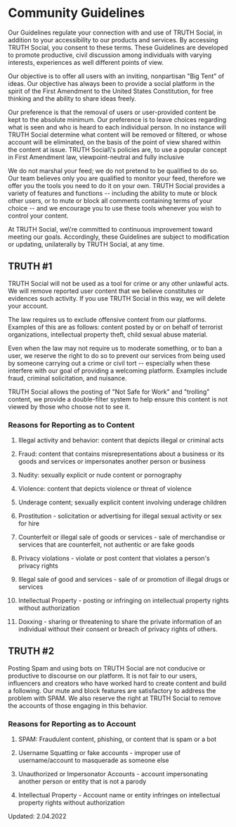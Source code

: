Community Guidelines
====================

Our Guidelines regulate your connection with and use of TRUTH Social, in addition to your accessibility to our products and services. By accessing TRUTH Social, you consent to these terms. These Guidelines are developed to promote productive, civil discussion among individuals with varying interests, experiences as well different points of view.

Our objective is to offer all users with an inviting, nonpartisan "Big Tent" of ideas. Our objective has always been to provide a social platform in the spirit of the First Amendment to the United States Constitution, for free thinking and the ability to share ideas freely.

Our preference is that the removal of users or user-provided content be kept to the absolute minimum. Our preference is to leave choices regarding what is seen and who is heard to each individual person. In no instance will TRUTH Social determine what content will be removed or filtered, or whose account will be eliminated, on the basis of the point of view shared within the content at issue. TRUTH Social\\'s policies are, to use a popular concept in First Amendment law, viewpoint-neutral and fully inclusive

We do not marshal your feed; we do not pretend to be qualified to do so. Our team believes only you are qualified to monitor your feed, therefore we offer you the tools you need to do it on your own. TRUTH Social provides a variety of features and functions -- including the ability to mute or block other users, or to mute or block all comments containing terms of your choice -- and we encourage you to use these tools whenever you wish to control your content.

At TRUTH Social, we\\'re committed to continuous improvement toward meeting our goals. Accordingly, these Guidelines are subject to modification or updating, unilaterally by TRUTH Social, at any time.

TRUTH #1
--------

TRUTH Social will not be used as a tool for crime or any other unlawful acts. We will remove reported user content that we believe constitutes or evidences such activity. If you use TRUTH Social in this way, we will delete your account.

The law requires us to exclude offensive content from our platforms. Examples of this are as follows: content posted by or on behalf of terrorist organizations, intellectual property theft, child sexual abuse material.

Even when the law may not require us to moderate something, or to ban a user, we reserve the right to do so to prevent our services from being used by someone carrying out a crime or civil tort -- especially when these interfere with our goal of providing a welcoming platform. Examples include fraud, criminal solicitation, and nuisance.

TRUTH Social allows the posting of "Not Safe for Work" and "trolling" content, we provide a double-filter system to help ensure this content is not viewed by those who choose not to see it.

### Reasons for Reporting as to Content

1. Illegal activity and behavior: content that depicts illegal or criminal acts
    
2. Fraud: content that contains misrepresentations about a business or its goods and services or impersonates another person or business
    
3. Nudity: sexually explicit or nude content or pornography
    
4. Violence: content that depicts violence or threat of violence
    
5. Underage content; sexually explicit content involving underage children
    
6. Prostitution - solicitation or advertising for illegal sexual activity or sex for hire
    
7. Counterfeit or illegal sale of goods or services - sale of merchandise or services that are counterfeit, not authentic or are fake goods
    
8. Privacy violations - violate or post content that violates a person's privacy rights
    
9. Illegal sale of good and services - sale of or promotion of illegal drugs or services
    
10. Intellectual Property - posting or infringing on intellectual property rights without authorization
    
11. Doxxing - sharing or threatening to share the private information of an individual without their consent or breach of privacy rights of others.
    

TRUTH #2
--------

Posting Spam and using bots on TRUTH Social are not conducive or productive to discourse on our platform. It is not fair to our users, influencers and creators who have worked hard to create content and build a following. Our mute and block features are satisfactory to address the problem with SPAM. We also reserve the right at TRUTH Social to remove the accounts of those engaging in this behavior.

### Reasons for Reporting as to Account

1. SPAM: Fraudulent content, phishing, or content that is spam or a bot
    
2. Username Squatting or fake accounts - improper use of username/account to masquerade as someone else
    
3. Unauthorized or Impersonator Accounts - account impersonating another person or entity that is not a parody
    
4. Intellectual Property - Account name or entity infringes on intellectual property rights without authorization
    

Updated: 2.04.2022